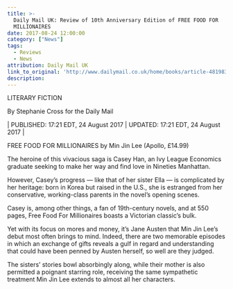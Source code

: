 ```yaml
---
title: >-
  Daily Mail UK: Review of 10th Anniversary Edition of FREE FOOD FOR
  MILLIONAIRES
date: 2017-08-24 12:00:00
category: ["News"]
tags:
  - Reviews
  - News
attribution: Daily Mail UK
link_to_original: 'http://www.dailymail.co.uk/home/books/article-4819830/LITERARY-FICTION.html'
description:
---
```



LITERARY FICTION

By Stephanie Cross for the Daily Mail

| PUBLISHED: 17:21 EDT, 24 August 2017       | UPDATED: 17:21 EDT, 24 August 2017 |

FREE FOOD FOR MILLIONAIRES by Min Jin Lee (Apollo, £14.99)

The heroine of this vivacious saga is Casey Han, an Ivy League Economics graduate seeking to make her way and find love in Nineties Manhattan.

However, Casey’s progress — like that of her sister Ella — is complicated by her heritage: born in Korea but raised in the U.S., she is estranged from her conservative, working-class parents in the novel’s opening scenes.

Casey is, among other things, a fan of 19th-century novels, and at 550 pages, Free Food For Millionaires boasts a Victorian classic’s bulk.

Yet with its focus on mores and money, it’s Jane Austen that Min Jin Lee’s debut most often brings to mind. Indeed, there are two memorable episodes in which an exchange of gifts reveals a gulf in regard and understanding that could have been penned by Austen herself, so well are they judged.

The sisters’ stories bowl absorbingly along, while their mother is also permitted a poignant starring role, receiving the same sympathetic treatment Min Jin Lee extends to almost all her characters.

<br>